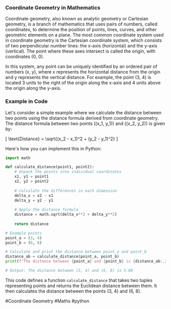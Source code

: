 ### Coordinate Geometry in Mathematics

Coordinate geometry, also known as analytic geometry or Cartesian geometry, is a branch of mathematics that uses pairs of numbers, called coordinates, to determine the position of points, lines, curves, and other geometric elements on a plane. The most common coordinate system used in coordinate geometry is the Cartesian coordinate system, which consists of two perpendicular number lines: the x-axis (horizontal) and the y-axis (vertical). The point where these axes intersect is called the origin, with coordinates (0, 0).

In this system, any point can be uniquely identified by an ordered pair of numbers (x, y), where x represents the horizontal distance from the origin and y represents the vertical distance. For example, the point (3, 4) is located 3 units to the right of the origin along the x-axis and 4 units above the origin along the y-axis.

### Example in Code

Let's consider a simple example where we calculate the distance between two points using the distance formula derived from coordinate geometry. The distance formula between two points \((x_1, y_1)\) and \((x_2, y_2)\) is given by:

\[ \text{Distance} = \sqrt{(x_2 - x_1)^2 + (y_2 - y_1)^2} \]

Here's how you can implement this in Python:

```python
import math

def calculate_distance(point1, point2):
    # Unpack the points into individual coordinates
    x1, y1 = point1
    x2, y2 = point2
    
    # Calculate the differences in each dimension
    delta_x = x2 - x1
    delta_y = y2 - y1
    
    # Apply the distance formula
    distance = math.sqrt(delta_x**2 + delta_y**2)
    
    return distance

# Example points
point_a = (3, 4)
point_b = (6, 8)

# Calculate and print the distance between point_a and point_b
distance_ab = calculate_distance(point_a, point_b)
print(f"The distance between {point_a} and {point_b} is {distance_ab:.2f}")

# Output: The distance between (3, 4) and (6, 8) is 5.00
```

This code defines a function `calculate_distance` that takes two tuples representing points and returns the Euclidean distance between them. It then calculates the distance between the points (3, 4) and (6, 8).

#Coordinate Geometry #Maths #python